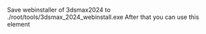Save webinstaller of 3dsmax2024 to ./root/tools/3dsmax_2024_webinstall.exe 
After that you can use this element
